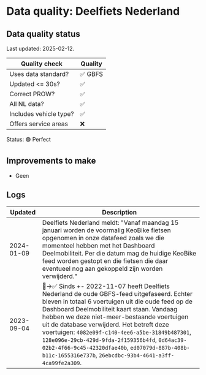 # Data quality: Deelfiets Nederland

## Data quality status

Last updated: 2025-02-12.

| **Quality check**           | **Quality**
| --                          | -- |
| Uses data standard?         | ✅ GBFS
| Updated <= 30s?             | ✅
| Correct PROW?               | ✅
| All NL data?                | ✅
| Includes vehicle type?      | ✅
| Offers service areas        | ❌

Status: 🟢 Perfect

## Improvements to make

- Geen

## Logs

| Updated    | Description
| ----       | ---
| 2024-01-09 | Deelfiets Nederland meldt: "Vanaf maandag 15 januari worden de voormalig KeoBike fietsen opgenomen in onze datafeed zoals we die momenteel hebben met het Dashboard Deelmobiliteit. Per die datum mag de huidige KeoBike feed worden gestopt en die fietsen die daar eventueel nog aan gekoppeld zijn worden verwijderd."
| 2023-09-04 | 🐛->✅ Sinds +- 2022-11-07 heeft Deelfiets Nederland de oude GBFS-feed uitgefaseerd. Echter bleven in totaal 6 voertuigen uit die oude feed op de Dashboard Deelmobiliteit kaart staan. Vandaag hebben we deze niet-meer-bestaande voertuigen uit de database verwijderd. Het betreft deze voertuigen: `4082e09f-c140-4ee6-a5be-31849b487301`, `128e096e-29cb-429d-9fda-2f159356b4fd`, `0d64ac39-02b2-4f66-9c45-42320dfae40b`, `ed07079d-887b-408b-b11c-1655316e737b`, `26ebcdbc-93b4-4641-a3ff-4ca99fe2a309`.
